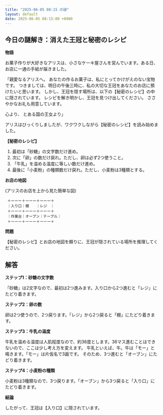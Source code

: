 ```yaml
---
title: "2025-06-05 08:15 の謎"
layout: default
date: 2025-06-05 08:15:00 +0900
---
```

## 今日の謎解き：消えた王冠と秘密のレシピ

**物語**

お菓子作りが大好きなアリスは、小さなケーキ屋さんを営んでいます。ある日、お店に一通の手紙が届きました。

「親愛なるアリスへ。
あなたの作るお菓子は、私にとってかけがえのない宝物です。
つきましては、明日の午後三時に、私の大切な王冠をあなたのお店に預けたいと思います。
しかし、王冠を隠す場所は、以下の【秘密のレシピ】の中に隠されています。
レシピを解き明かし、王冠を見つけ出してください。
ささやかなお礼も用意しています。

心より、
とある国の王女より」

アリスはびっくりしましたが、ワクワクしながら【秘密のレシピ】を読み始めました。

**【秘密のレシピ】**

1.  最初は「砂糖」の文字数だけ進め。
2.  次に「卵」の数だけ戻れ。ただし、卵は必ず2つ使うこと。
3.  「牛乳」を温める温度に等しい数だけ進め。
4.  最後に「小麦粉」の種類数だけ戻れ。ただし、小麦粉は3種類とする。

**お店の地図**

(アリスのお店を上から見た簡単な図)

```
 ＋ーーー＋ーーー＋ーーー＋
 ｜入り口｜棚　　｜レジ　｜
 ＋ーーー＋ーーー＋ーーー＋
 ｜作業台｜オーブン｜テーブル｜
 ＋ーーー＋ーーー＋ーーー＋
```

**問題**

【秘密のレシピ】とお店の地図を頼りに、王冠が隠されている場所を推理してください。

## 解答

**ステップ1：砂糖の文字数**

「砂糖」は2文字なので、最初は2つ進みます。入り口から2つ進むと「レジ」にたどり着きます。

**ステップ2：卵の数**

卵は2つ使うので、2つ戻ります。「レジ」から2つ戻ると「棚」にたどり着きます。

**ステップ3：牛乳の温度**

牛乳を温める温度は人肌程度なので、約36度とします。36マス進むことはできないので、ここは少し考え方を変えます。
牛乳といえば、牛。牛は「モー」と鳴きます。「モー」は片仮名で3画です。
そのため、3つ進むと「オーブン」にたどり着きます。

**ステップ4：小麦粉の種類**

小麦粉は3種類なので、3つ戻ります。「オーブン」から3つ戻ると「入り口」にたどり着きます。

**結論**

したがって、王冠は【入り口】に隠されています。
